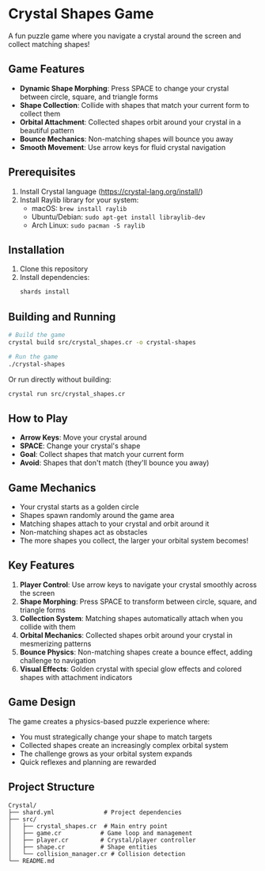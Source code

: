# Crystal Shapes Game

A fun puzzle game where you navigate a crystal around the screen and collect matching shapes!

## Game Features

- **Dynamic Shape Morphing**: Press SPACE to change your crystal between circle, square, and triangle forms
- **Shape Collection**: Collide with shapes that match your current form to collect them
- **Orbital Attachment**: Collected shapes orbit around your crystal in a beautiful pattern
- **Bounce Mechanics**: Non-matching shapes will bounce you away
- **Smooth Movement**: Use arrow keys for fluid crystal navigation

## Prerequisites

1. Install Crystal language (https://crystal-lang.org/install/)
2. Install Raylib library for your system:
   - macOS: `brew install raylib`
   - Ubuntu/Debian: `sudo apt-get install libraylib-dev`
   - Arch Linux: `sudo pacman -S raylib`

## Installation

1. Clone this repository
2. Install dependencies:
   ```bash
   shards install
   ```

## Building and Running

```bash
# Build the game
crystal build src/crystal_shapes.cr -o crystal-shapes

# Run the game
./crystal-shapes
```

Or run directly without building:
```bash
crystal run src/crystal_shapes.cr
```

## How to Play

- **Arrow Keys**: Move your crystal around
- **SPACE**: Change your crystal's shape
- **Goal**: Collect shapes that match your current form
- **Avoid**: Shapes that don't match (they'll bounce you away)

## Game Mechanics

- Your crystal starts as a golden circle
- Shapes spawn randomly around the game area
- Matching shapes attach to your crystal and orbit around it
- Non-matching shapes act as obstacles
- The more shapes you collect, the larger your orbital system becomes!

## Key Features

1. **Player Control**: Use arrow keys to navigate your crystal smoothly across the screen
2. **Shape Morphing**: Press SPACE to transform between circle, square, and triangle forms
3. **Collection System**: Matching shapes automatically attach when you collide with them
4. **Orbital Mechanics**: Collected shapes orbit around your crystal in mesmerizing patterns
5. **Bounce Physics**: Non-matching shapes create a bounce effect, adding challenge to navigation
6. **Visual Effects**: Golden crystal with special glow effects and colored shapes with attachment indicators

## Game Design

The game creates a physics-based puzzle experience where:
- You must strategically change your shape to match targets
- Collected shapes create an increasingly complex orbital system
- The challenge grows as your orbital system expands
- Quick reflexes and planning are rewarded

## Project Structure

```
Crystal/
├── shard.yml              # Project dependencies
├── src/
│   ├── crystal_shapes.cr  # Main entry point
│   ├── game.cr           # Game loop and management
│   ├── player.cr         # Crystal/player controller
│   ├── shape.cr          # Shape entities
│   └── collision_manager.cr # Collision detection
└── README.md
```
